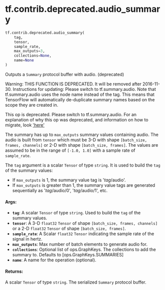 <div itemscope itemtype="http://developers.google.com/ReferenceObject">
<meta itemprop="name" content="tf.contrib.deprecated.audio_summary" />
<meta itemprop="path" content="Stable" />
</div>

# tf.contrib.deprecated.audio_summary

``` python
tf.contrib.deprecated.audio_summary(
    tag,
    tensor,
    sample_rate,
    max_outputs=3,
    collections=None,
    name=None
)
```

Outputs a `Summary` protocol buffer with audio. (deprecated)

Warning: THIS FUNCTION IS DEPRECATED. It will be removed after 2016-11-30.
Instructions for updating:
Please switch to tf.summary.audio. Note that tf.summary.audio uses the node name instead of the tag. This means that TensorFlow will automatically de-duplicate summary names based on the scope they are created in.

This op is deprecated. Please switch to tf.summary.audio.
For an explanation of why this op was deprecated, and information on how to
migrate, look
['here'](https://github.com/tensorflow/tensorflow/blob/master/tensorflow/contrib/deprecated/__init__.py)

The summary has up to `max_outputs` summary values containing audio. The
audio is built from `tensor` which must be 3-D with shape `[batch_size,
frames, channels]` or 2-D with shape `[batch_size, frames]`. The values are
assumed to be in the range of `[-1.0, 1.0]` with a sample rate of
`sample_rate`.

The `tag` argument is a scalar `Tensor` of type `string`.  It is used to
build the `tag` of the summary values:

*  If `max_outputs` is 1, the summary value tag is '*tag*/audio'.
*  If `max_outputs` is greater than 1, the summary value tags are
   generated sequentially as '*tag*/audio/0', '*tag*/audio/1', etc.

#### Args:

* <b>`tag`</b>: A scalar `Tensor` of type `string`. Used to build the `tag` of the
    summary values.
* <b>`tensor`</b>: A 3-D `float32` `Tensor` of shape `[batch_size, frames, channels]`
    or a 2-D `float32` `Tensor` of shape `[batch_size, frames]`.
* <b>`sample_rate`</b>: A Scalar `float32` `Tensor` indicating the sample rate of the
    signal in hertz.
* <b>`max_outputs`</b>: Max number of batch elements to generate audio for.
* <b>`collections`</b>: Optional list of ops.GraphKeys.  The collections to add the
    summary to.  Defaults to [ops.GraphKeys.SUMMARIES]
* <b>`name`</b>: A name for the operation (optional).


#### Returns:

A scalar `Tensor` of type `string`. The serialized `Summary` protocol
buffer.